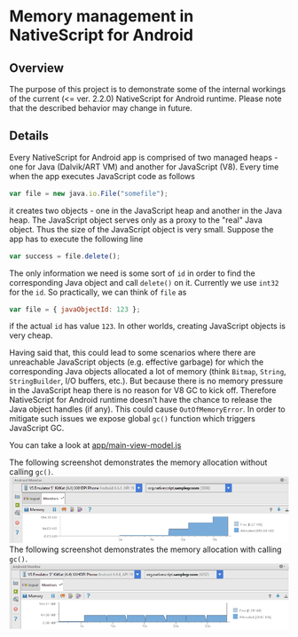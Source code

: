 # Memory management in NativeScript for Android

## Overview
The purpose of this project is to demonstrate some of the internal workings of the current (<= ver. 2.2.0) NativeScript for Android runtime. Please note that the described behavior may change in future.

## Details
Every NativeScript for Android app is comprised of two managed heaps - one for Java (Dalvik/ART VM) and another for JavaScript (V8). Every time when the app executes JavaScript code as follows
```JavaScript
var file = new java.io.File("somefile");
```
it creates two objects - one in the JavaScript heap and another in the Java heap. The JavaScript object serves only as a proxy to the "real" Java object. Thus the size of the JavaScript object is very small. Suppose the app has to execute the following line
```JavaScript
var success = file.delete();
```
The only information we need is some sort of `id` in order to find the corresponding Java object and call `delete()` on it. Currently we use `int32` for the `id`. So practically, we can think of `file` as
```JavaScript
var file = { javaObjectId: 123 };
```
if the actual `id` has value `123`. In other worlds, creating JavaScript objects is very cheap.

Having said that, this could lead to some scenarios where there are unreachable JavaScript objects (e.g. effective garbage) for which the corresponding Java objects allocated a lot of memory (think `Bitmap`, `String`, `StringBuilder`, I/O buffers, etc.). But because there is no memory pressure in the JavaScript heap there is no reason for V8 GC to kick off. Therefore NativeScript for Android runtime doesn't have the chance to release the Java object handles (if any). This could cause `OutOfMemoryError`. In order to mitigate such issues we expose global `gc()` function which triggers JavaScript GC.

You can take a look at [app/main-view-model.js](app/main-view-model.js)

The following screenshot demonstrates the memory allocation without calling `gc()`.
![Without GC](img/without-gc.png)
The following screenshot demonstrates the memory allocation with calling `gc()`.
![With GC](img/with-gc.png)